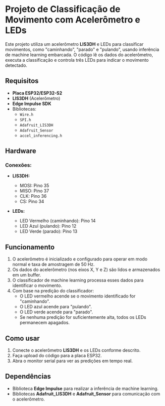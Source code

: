 # Projeto de Classificação de Movimento com Acelerômetro e LEDs

Este projeto utiliza um acelerômetro **LIS3DH** e LEDs para classificar movimentos, como "caminhando", "parado" e "pulando", usando inferência de machine learning embarcada. O código lê os dados do acelerômetro, executa a classificação e controla três LEDs para indicar o movimento detectado.

## Requisitos

- **Placa ESP32/ESP32-S2**
- **LIS3DH** (Acelerômetro)
- **Edge Impulse SDK**
- Bibliotecas:
  - `Wire.h`
  - `SPI.h`
  - `Adafruit_LIS3DH`
  - `Adafruit_Sensor`
  - `accel_inferencing.h`

## Hardware

### Conexões:

- **LIS3DH:**
  - MOSI: Pino 35
  - MISO: Pino 37
  - CLK: Pino 36
  - CS: Pino 34

- **LEDs:**
  - LED Vermelho (caminhando): Pino 14
  - LED Azul (pulando): Pino 12
  - LED Verde (parado): Pino 13

## Funcionamento

1. O acelerômetro é inicializado e configurado para operar em modo normal e taxa de amostragem de 50 Hz.
2. Os dados do acelerômetro (nos eixos X, Y e Z) são lidos e armazenados em um buffer.
3. O classificador de machine learning processa esses dados para identificar o movimento.
4. Com base na predição do classificador:
   - O LED vermelho acende se o movimento identificado for "caminhando".
   - O LED azul acende para "pulando".
   - O LED verde acende para "parado".
   - Se nenhuma predição for suficientemente alta, todos os LEDs permanecem apagados.

## Como usar

1. Conecte o acelerômetro **LIS3DH** e os LEDs conforme descrito.
2. Faça upload do código para a placa ESP32.
3. Abra o monitor serial para ver as predições em tempo real.

## Dependências

- Biblioteca **Edge Impulse** para realizar a inferência de machine learning.
- Bibliotecas **Adafruit_LIS3DH** e **Adafruit_Sensor** para comunicação com o acelerômetro.


